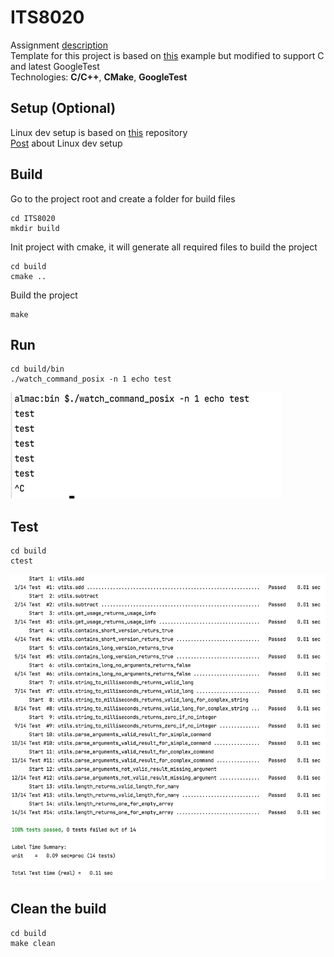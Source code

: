 # ITS8020
Assignment [description](https://gitlab.cs.ttu.ee/henvas/its8020-materials/-/tree/master/assignment/watch)  
Template for this project is based on [this](https://github.com/bast/gtest-demo) example 
but modified to support C and latest GoogleTest  
Technologies: **C/C++**, **CMake**, **GoogleTest**

## Setup (Optional)
Linux dev setup is based on [this](https://github.com/maliksahil/docker-ubuntu-sahil) repository  
[Post](https://www.codemag.com/article/1811021/Docker-for-Developers) about Linux dev setup  


## Build
Go to the project root and create a folder for build files
```
cd ITS8020
mkdir build
```

Init project with cmake, it will generate all required files to build the project
```
cd build
cmake ..
```
Build the project
```
make
```

## Run
```
cd build/bin
./watch_command_posix -n 1 echo test
```


![alt text](images/run_example.png)

## Test
```
cd build
ctest
```

![alt text](images/test_example.png)

## Clean the build
```
cd build
make clean
```


